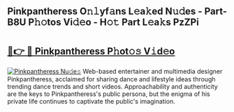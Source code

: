 ## Pinkpantheress O𝚗𝚕yf𝚊ns L𝚎a𝚔ed N𝚞𝚍es - Part-B8U P𝚑𝚘tos Vi𝚍𝚎o - H𝚘𝚝 Part L𝚎a𝚔s PzZPi

# <h2><a href="http://kf5kb8x.oniu.top/?m=Pinkpantheress">🔗👉 🔴 Pinkpantheress P𝚑ot𝚘𝚜 V𝚒d𝚎o</a></h2>

[![Pinkpantheress Nu𝚍e𝚜](https://i.imgur.com/0qMVB7G.gif)](http://kf5kb8x.oniu.top/?m=Pinkpantheress)
Web-based entertainer and multimedia designer Pinkpantheress, acclaimed for sharing dance and lifestyle ideas through trending dance trends and short videos. Approachability and authenticity are the keys to Pinkpantheress's public persona, but the enigma of his private life continues to captivate the public's imagination.  
